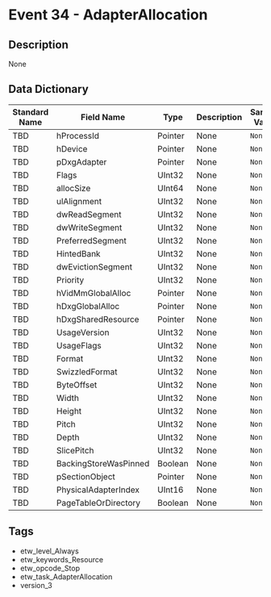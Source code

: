 # Event 34 - AdapterAllocation

## Description
None

## Data Dictionary
|Standard Name|Field Name|Type|Description|Sample Value|
|---|---|---|---|---|
|TBD|hProcessId|Pointer|None|`None`|
|TBD|hDevice|Pointer|None|`None`|
|TBD|pDxgAdapter|Pointer|None|`None`|
|TBD|Flags|UInt32|None|`None`|
|TBD|allocSize|UInt64|None|`None`|
|TBD|ulAlignment|UInt32|None|`None`|
|TBD|dwReadSegment|UInt32|None|`None`|
|TBD|dwWriteSegment|UInt32|None|`None`|
|TBD|PreferredSegment|UInt32|None|`None`|
|TBD|HintedBank|UInt32|None|`None`|
|TBD|dwEvictionSegment|UInt32|None|`None`|
|TBD|Priority|UInt32|None|`None`|
|TBD|hVidMmGlobalAlloc|Pointer|None|`None`|
|TBD|hDxgGlobalAlloc|Pointer|None|`None`|
|TBD|hDxgSharedResource|Pointer|None|`None`|
|TBD|UsageVersion|UInt32|None|`None`|
|TBD|UsageFlags|UInt32|None|`None`|
|TBD|Format|UInt32|None|`None`|
|TBD|SwizzledFormat|UInt32|None|`None`|
|TBD|ByteOffset|UInt32|None|`None`|
|TBD|Width|UInt32|None|`None`|
|TBD|Height|UInt32|None|`None`|
|TBD|Pitch|UInt32|None|`None`|
|TBD|Depth|UInt32|None|`None`|
|TBD|SlicePitch|UInt32|None|`None`|
|TBD|BackingStoreWasPinned|Boolean|None|`None`|
|TBD|pSectionObject|Pointer|None|`None`|
|TBD|PhysicalAdapterIndex|UInt16|None|`None`|
|TBD|PageTableOrDirectory|Boolean|None|`None`|

## Tags
* etw_level_Always
* etw_keywords_Resource
* etw_opcode_Stop
* etw_task_AdapterAllocation
* version_3